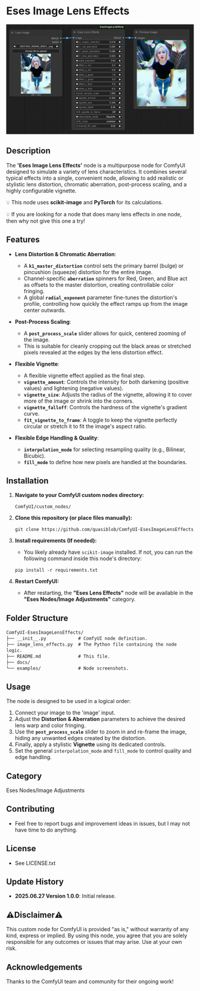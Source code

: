 # Eses Image Lens Effects

![Eses Lens Effects Node Screenshot](docs/image_lens_effects.png)

## Description

The **'Eses Image Lens Effects'** node is a multipurpose node for ComfyUI designed to simulate a variety of lens characteristics. It combines several typical effects into a single, convenient node, allowing to add realistic or stylistic lens distortion, chromatic aberration, post-process scaling, and a highly configurable vignette.

💡 This node uses **scikit-image** and **PyTorch** for its calculations.

💡 If you are looking for a node that does many lens effects in one node, then why not give this one a try!

## Features

* **Lens Distortion & Chromatic Aberration**:
    * A **`k1_master_distortion`** control sets the primary barrel (bulge) or pincushion (squeeze) distortion for the entire image.
    * Channel-specific **`aberration`** spinners for Red, Green, and Blue act as offsets to the master distortion, creating controllable color fringing.
    * A global **`radial_exponent`** parameter fine-tunes the distortion's profile, controlling how quickly the effect ramps up from the image center outwards.

* **Post-Process Scaling**:
    * A **`post_process_scale`** slider allows for quick, centered zooming of the image.
    * This is suitable for cleanly cropping out the black areas or stretched pixels revealed at the edges by the lens distortion effect.

* **Flexible Vignette**:
    * A flexible vignette effect applied as the final step.
    * **`vignette_amount`**: Controls the intensity for both darkening (positive values) and lightening (negative values).
    * **`vignette_size`**: Adjusts the radius of the vignette, allowing it to cover more of the image or shrink into the corners.
    * **`vignette_falloff`**: Controls the hardness of the vignette's gradient curve.
    * **`fit_vignette_to_frame`**: A toggle to keep the vignette perfectly circular or stretch it to fit the image's aspect ratio.

* **Flexible Edge Handling & Quality**:
    * **`interpolation_mode`** for selecting resampling quality (e.g., Bilinear, Bicubic).
    * **`fill_mode`** to define how new pixels are handled at the boundaries.

## Installation

1.  **Navigate to your ComfyUI custom nodes directory:**
    ```
    ComfyUI/custom_nodes/
    ```

2.  **Clone this repository (or place files manually):**
    ```
    git clone https://github.com/quasiblob/ComfyUI-EsesImageLensEffects
    ```

3.  **Install requirements (If needed):**
    * You likely already have `scikit-image` installed. If not, you can run the following command inside this node's directory:
    ```
    pip install -r requirements.txt
    ```

4.  **Restart ComfyUI:**
    * After restarting, the **"Eses Lens Effects"** node will be available in the **"Eses Nodes/Image Adjustments"** category.

## Folder Structure

```
ComfyUI-EsesImageLensEffects/
├── __init__.py            # ComfyUI node definition.
├── image_lens_effects.py  # The Python file containing the node logic.
├── README.md              # This file.
├── docs/
└── examples/              # Node screenshots.
```


## Usage

The node is designed to be used in a logical order:

1.  Connect your image to the 'image' input.
2.  Adjust the **Distortion & Aberration** parameters to achieve the desired lens warp and color fringing.
3.  Use the **`post_process_scale`** slider to zoom in and re-frame the image, hiding any unwanted edges created by the distortion.
4.  Finally, apply a stylistic **Vignette** using its dedicated controls.
5.  Set the general `interpolation_mode` and `fill_mode` to control quality and edge handling.


## Category

Eses Nodes/Image Adjustments


## Contributing

* Feel free to report bugs and improvement ideas in issues, but I may not have time to do anything.


## License

* See LICENSE.txt


## Update History

* **2025.06.27 Version 1.0.0**: Initial release.


## ⚠️Disclaimer⚠️

This custom node for ComfyUI is provided "as is," without warranty of any kind, express or implied. By using this node, you agree that you are solely responsible for any outcomes or issues that may arise. Use at your own risk.


## Acknowledgements

Thanks to the ComfyUI team and community for their ongoing work!